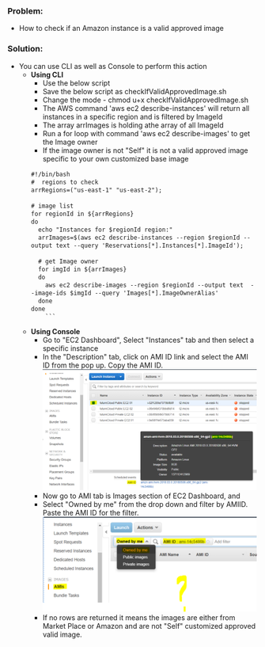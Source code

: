 ### Problem:
  * How to check if an Amazon instance is a valid approved image
 
### Solution:
  * You can use CLI as well as Console to perform this action
    * **Using CLI**
      - Use the below script 
      - Save the below script as checkIfValidApprovedImage.sh
      - Change the mode - chmod u+x checkIfValidApprovedImage.sh
      - The AWS command 'aws ec2 describe-instances' will return all instances in a specific region and is filtered by ImageId
      - The array arrImages is holding athe array of all ImageId
      - Run a for loop with command 'aws ec2 describe-images' to get the Image owner
      - If the image owner is not "Self" it is not a valid approved image specific to your own customized base image
      ```
      #!/bin/bash
      #  regions to check
      arrRegions=("us-east-1" "us-east-2");

      # image list
      for regionId in ${arrRegions}
      do
        echo "Instances for $regionId region:"
        arrImages=$(aws ec2 describe-instances --region $regionId --output text --query 'Reservations[*].Instances[*].ImageId');

        # get Image owner
        for imgId in ${arrImages}
        do
          aws ec2 describe-images --region $regionId --output text  --image-ids $imgId --query 'Images[*].ImageOwnerAlias'
        done
      done
		  ```
    * **Using Console**
      * Go to "EC2 Dashboard", Select "Instances" tab and then select a specific instance
      * In the "Description" tab, click on AMI ID link and select the AMI ID from the pop up. Copy the AMI ID.
        ![How to get the AMI ID of an Instance](https://github.com/naeemmohd/aws/blob/master/AWS%20101/Series%201%20of%20N%20-%20EC2/images/getAMIID.PNG)
      * Now go to AMI tab is Images section of EC2 Dashboard, and
      * Select "Owned by me" from the drop down and filter by AMIID. Paste the AMI ID for the filter.
       ![How to check if the image is owned by Self](https://github.com/naeemmohd/aws/blob/master/AWS%20101/Series%201%20of%20N%20-%20EC2/images/checkValidAMIID.PNG)
      * If no rows are returned it means the images are either from Market Place or Amazon and are not "Self" customized approved valid image.
